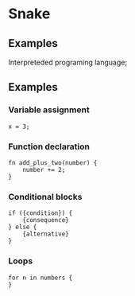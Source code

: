 # Snake

## Examples

Interpreteded programing language;

## Examples

### Variable assignment

```
x = 3;
```

### Function declaration
```
fn add_plus_two(number) {
    number += 2;
}
```

### Conditional blocks

```
if ({condition}) {
    {consequence}
} else {
    {alternative}
}
```

### Loops

```
for n in numbers {
}
```
